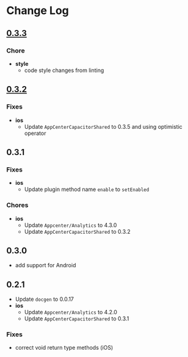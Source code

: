 # Change Log

## [0.3.3](https://github.com/capacitor-community/appcenter-sdk-capacitor/compare/@capacitor-community/appcenter-analyics@0.3.2...@capacitor-community/appcenter-analyics@0.3.3)

### Chore

* **style**
  * code style changes from linting

## [0.3.2](https://github.com/capacitor-community/appcenter-sdk-capacitor/compare/@capacitor-community/appcenter-analyics@0.3.1...@capacitor-community/appcenter-analyics@0.3.2)

### Fixes

* **ios**
  * Update `AppCenterCapacitorShared` to 0.3.5 and using optimistic operator

## 0.3.1

### Fixes

* **ios**
  * Update plugin method name `enable` to `setEnabled`

### Chores
 
* **ios**
  * Update `Appcenter/Analytics` to 4.3.0
  * Update `AppCenterCapacitorShared` to 0.3.2

## 0.3.0

* add support for Android

## 0.2.1

* Update `docgen` to 0.0.17
* **ios**
  * Update `Appcenter/Analytics` to 4.2.0
  * Update `AppCenterCapacitorShared` to 0.3.1

### Fixes
 * correct void return type methods (iOS)